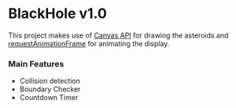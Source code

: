 # BlackHole v1.0


This project makes use of [Canvas API](https://developer.mozilla.org/en-US/docs/Learn/JavaScript/Client-side_web_APIs/Drawing_graphics) for drawing the asteroids and [requestAnimationFrame](https://developer.mozilla.org/en-US/docs/Web/API/window/requestAnimationFrame) for animating the display.

### Main Features
* Collision detection
* Boundary Checker
* Countdown Timer

